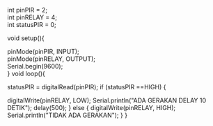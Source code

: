 

int pinPIR = 2;    
int pinRELAY = 4;   
int statusPIR = 0;  

void setup(){
  
pinMode(pinPIR, INPUT);    
pinMode(pinRELAY, OUTPUT);  
Serial.begin(9600);         
}
void loop(){

statusPIR = digitalRead(pinPIR);
if (statusPIR ==HIGH) {

digitalWrite(pinRELAY, LOW);
Serial.println("ADA GERAKAN DELAY 10 DETIK");
delay(500);
}
else {
digitalWrite(pinRELAY, HIGH);
Serial.println("TIDAK ADA GERAKAN");
}
}
